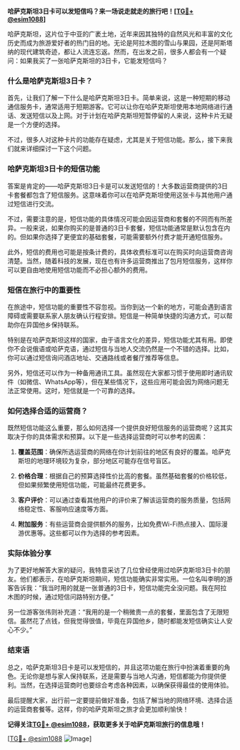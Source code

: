 **哈萨克斯坦3日卡可以发短信吗？来一场说走就走的旅行吧！[[TG💪+ @esim1088](https://t.me/s/esim1088)]**

哈萨克斯坦，这片位于中亚的广袤土地，近年来因其独特的自然风光和丰富的文化历史而成为旅游爱好者的热门目的地。无论是阿拉木图的雪山与果园，还是阿斯塔纳的现代建筑奇迹，都让人流连忘返。然而，在出发之前，很多人都会有一个疑问：如果我买了一张哈萨克斯坦的3日卡，它能发短信吗？

### 什么是哈萨克斯坦3日卡？

首先，让我们了解一下什么是哈萨克斯坦3日卡。简单来说，这是一种短期的移动通信服务卡，通常适用于短期游客。它可以让你在哈萨克斯坦使用本地网络进行通话、发送短信以及上网。对于计划在哈萨克斯坦短暂停留的人来说，这种卡片无疑是一个方便的选择。

不过，很多人对这种卡片的功能存在疑虑，尤其是关于短信功能。那么，接下来我们就来详细探讨一下这个问题。

### 哈萨克斯坦3日卡的短信功能

答案是肯定的——哈萨克斯坦3日卡是可以发送短信的！大多数运营商提供的3日卡套餐都包含了短信服务。这意味着你可以在哈萨克斯坦使用这张卡与其他用户通过短信进行交流。

不过，需要注意的是，短信功能的具体情况可能会因运营商和套餐的不同而有所差异。一般来说，如果你购买的是普通的3日卡套餐，短信功能通常是默认包含在内的。但如果你选择了更便宜的基础套餐，可能需要额外付费才能开通短信服务。

此外，短信的费用也可能是按条计费的，具体收费标准可以在购买时向运营商咨询清楚。当然，随着科技的发展，现在也有许多运营商推出了包月短信服务，这样你可以更自由地使用短信功能而不必担心额外的费用。

### 短信在旅行中的重要性

在旅途中，短信功能的重要性不容忽视。当你到达一个新的地方，可能会遇到语言障碍或需要联系家人朋友确认行程安排。短信是一种简单快捷的沟通方式，可以帮助你在异国他乡保持联系。

特别是在哈萨克斯坦这样的国家，由于语言文化的差异，短信功能尤其有用。即使你不会说俄语或哈萨克语，通过短信与当地人交流仍然是一个不错的选择。比如，你可以通过短信询问酒店地址、交通路线或者餐厅推荐等信息。

另外，短信还可以作为一种备用通讯工具。虽然现在大家都习惯于使用即时通讯软件（如微信、WhatsApp等），但在某些情况下，这些应用可能会因为网络问题无法正常使用。这时，短信就是一个可靠的选择。

### 如何选择合适的运营商？

既然短信功能这么重要，那么如何选择一个提供良好短信服务的运营商呢？这其实取决于你的具体需求和预算。以下是一些选择运营商时可以参考的因素：

1. **覆盖范围**：确保所选运营商的网络在你计划前往的地区有良好的覆盖。哈萨克斯坦的地理环境较为复杂，部分地区可能存在信号盲区。
   
2. **价格合理**：根据自己的预算选择性价比高的套餐。虽然基础套餐的价格较低，但如果频繁使用短信功能，可能最终花费更多。

3. **客户评价**：可以通过查看其他用户的评价来了解该运营商的服务质量，包括网络稳定性、客服响应速度等方面。

4. **附加服务**：有些运营商会提供额外的服务，比如免费Wi-Fi热点接入、国际漫游优惠等。这些都可以作为选择的参考因素。

### 实际体验分享

为了更好地解答大家的疑问，我特意采访了几位曾经使用过哈萨克斯坦3日卡的朋友。他们都表示，在哈萨克斯坦期间，短信功能确实非常实用。一位名叫李明的游客告诉我：“我当时用的就是一张普通的3日卡，短信功能完全没问题。我在阿拉木图的时候，通过短信问路特别方便。”

另一位游客张伟则补充道：“我用的是一个稍微贵一点的套餐，里面包含了无限短信。虽然花了点钱，但我觉得很值，毕竟在异国他乡，随时都能发短信确实让人安心不少。”

### 结束语

总之，哈萨克斯坦3日卡是可以发短信的，并且这项功能在旅行中扮演着重要的角色。无论你是想与家人保持联系，还是需要与当地人沟通，短信都能为你提供便利。当然，在选择运营商时也要综合考虑各种因素，以确保获得最佳的使用体验。

最后提醒大家，出行前一定要提前做好准备，包括了解当地的网络环境、选择合适的运营商套餐等。这样，你的哈萨克斯坦之旅才会更加顺利愉快！

**记得关注[TG💪+ @esim1088](https://t.me/s/esim1088)，获取更多关于哈萨克斯坦旅行的信息哦！**

[[TG💪+ @esim1088](https://t.me/s/esim1088) ![Image](https://i.postimg.cc/4NQfJmqS/Snipaste-2025-05-13-00-14-12.png)]